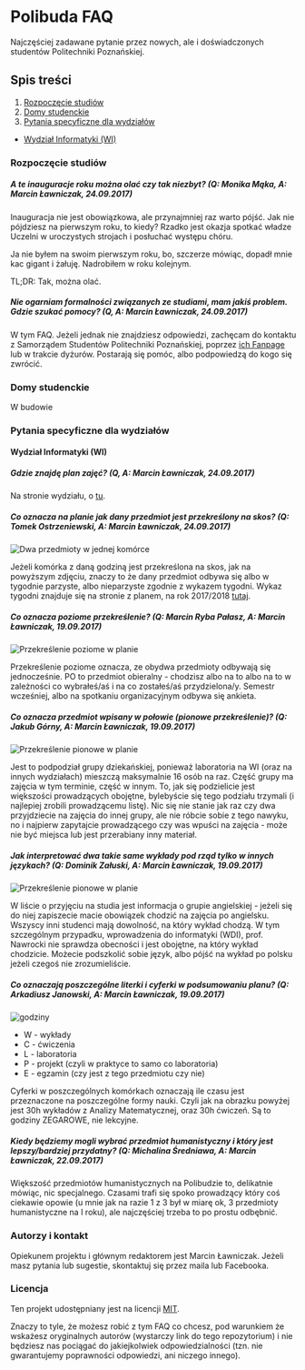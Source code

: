 # Polibuda FAQ

Najczęściej zadawane pytanie przez nowych, ale i doświadczonych studentów
Politechniki Poznańskiej.

## Spis treści

1. [Rozpoczęcie studiów](#rozpoczęcie-studiów)
2. [Domy studenckie](#domy-studenckie)
3. [Pytania specyficzne dla wydziałów](#pytania-specyficzne-dla-wydziałów)
- [Wydział Informatyki (WI)](#wydział-informatyki-wi)

### Rozpoczęcie studiów

##### A te inauguracje roku można olać czy tak niezbyt? (Q: Monika Mąka, A: Marcin Ławniczak, 24.09.2017)

Inauguracja nie jest obowiązkowa, ale przynajmniej raz warto pójść.
Jak nie pójdziesz na pierwszym roku, to kiedy? Rzadko jest okazja spotkać
władze Uczelni w uroczystych strojach i posłuchać występu chóru.

Ja nie byłem na swoim pierwszym roku, bo, szczerze mówiąc, dopadł mnie kac
gigant i żałuję. Nadrobiłem w roku kolejnym.

TL;DR: Tak, można olać.

##### Nie ogarniam formalności związanych ze studiami, mam jakiś problem. Gdzie szukać pomocy? (Q, A: Marcin Ławniczak, 24.09.2017)

W tym FAQ. Jeżeli jednak nie znajdziesz odpowiedzi, zachęcam do kontaktu
z Samorządem Studentów Politechniki Poznańskiej, poprzez
[ich Fanpage](https://www.facebook.com/SamorzadStudentowPolitechnikiPoznanskiej/)
lub w trakcie dyżurów. Postarają się pomóc, albo podpowiedzą do kogo się zwrócić.


### Domy studenckie

W budowie

### Pytania specyficzne dla wydziałów

#### Wydział Informatyki (WI)
##### Gdzie znajdę plan zajęć? (Q, A: Marcin Ławniczak, 24.09.2017)

Na stronie wydziału, o
[tu](http://fc.put.poznan.pl/informacje-dla-studentow/tw-j-rozk-ad-zaj,131.html).

##### Co oznacza na planie jak dany przedmiot jest przekreślony na skos? (Q: Tomek Ostrzeniewski, A: Marcin Ławniczak, 24.09.2017)

![Dwa przedmioty w jednej komórce](https://github.com/marcinlawnik/polibuda-faq/raw/master/images/WI/przekreslony.PNG)

Jeżeli komórka z daną godziną jest przekreślona na skos, jak na powyższym
zdjęciu, znaczy to że dany przedmiot odbywa się albo w tygodnie parzyste, albo
nieparzyste zgodnie z wykazem tygodni. Wykaz tygodni znajduje się na stronie
z planem, na rok 2017/2018
[tutaj](http://fc.put.poznan.pl/sites/default/files/WI_tygodnie%202017_18.pdf).

##### Co oznacza poziome przekreślenie? (Q: Marcin Ryba Pałasz, A: Marcin Ławniczak, 19.09.2017)

![Przekreślenie poziome w planie](https://github.com/marcinlawnik/polibuda-faq/raw/master/images/WI/przekreslony_poziomo.jpg)

Przekreślenie poziome oznacza, ze obydwa przedmioty odbywają się jednocześnie.
PO to przedmiot obieralny - chodzisz albo na to albo na to w zależności
co wybrałeś/aś i na co zostałeś/aś przydzielona/y. Semestr wcześniej, albo na
spotkaniu organizacyjnym odbywa się ankieta.

##### Co oznacza przedmiot wpisany w połowie (pionowe przekreślenie)? (Q: Jakub Górny, A: Marcin Ławniczak, 19.09.2017)

![Przekreślenie pionowe w planie](https://github.com/marcinlawnik/polibuda-faq/raw/master/images/WI/przekreslenie_pion.jpg)

Jest to podpodział grupy dziekańskiej, ponieważ laboratoria na WI
(oraz na innych wydziałach) mieszczą maksymalnie 16 osób na raz. Część grupy ma
zajęcia w tym terminie, część w innym. To, jak się podzielicie jest większości
prowadzących obojętne, bylebyście się tego podziału trzymali (i najlepiej
zrobili prowadzącemu listę). Nic się nie stanie jak raz czy dwa przyjdziecie na
zajęcia do innej grupy, ale nie róbcie sobie z tego nawyku, no i najpierw
zapytajcie prowadzącego czy was wpuści na zajęcia - może nie być miejsca lub
jest przerabiany inny materiał.

##### Jak interpretować dwa takie same wykłady pod rząd tylko w innych językach? (Q: Dominik Załuski, A: Marcin Ławniczak, 19.09.2017)

![Przekreślenie pionowe w planie](https://github.com/marcinlawnik/polibuda-faq/raw/master/images/WI/WDI.jpg)

W liście o przyjęciu na studia jest informacja o grupie angielskiej - jeżeli się
do niej zapiszecie macie obowiązek chodzić na zajęcia po angielsku. Wszyscy inni
studenci mają dowolność, na który wykład chodzą. W tym szczególnym przypadku,
wprowadzenia do informatyki (WDI), prof. Nawrocki nie sprawdza obecności i jest 
obojętne, na który wykład chodzicie. Możecie podszkolić sobie język, albo pójść
na wykład po polsku jeżeli czegoś nie zrozumieliście.

##### Co oznaczają poszczególne literki i cyferki w podsumowaniu planu? (Q: Arkadiusz Janowski, A: Marcin Ławniczak, 19.09.2017)

![godziny](https://github.com/marcinlawnik/polibuda-faq/raw/master/images/WI/godziny.jpg)

- W - wykłady
- C - ćwiczenia
- L - laboratoria
- P - projekt (czyli w praktyce to samo co laboratoria)
- E - egzamin (czy jest z tego przedmiotu czy nie)

Cyferki w poszczególnych komórkach oznaczają ile czasu jest przeznaczone na
poszczególne formy nauki. Czyli jak na obrazku powyżej jest 30h wykładów
z Analizy Matematycznej, oraz 30h ćwiczeń. Są to godziny ZEGAROWE, nie lekcyjne.

##### Kiedy będziemy mogli wybrać przedmiot humanistyczny i który jest lepszy/bardziej przydatny? (Q: Michalina Średniawa, A: Marcin Ławniczak, 22.09.2017)

Większość przedmiotów humanistycznych na Polibudzie to, delikatnie mówiąc, 
nic specjalnego. Czasami trafi się spoko prowadzący który coś ciekawie opowie
(u mnie jak na razie 1 z 3 był w miarę ok, 3 przedmioty humanistyczne na I roku),
ale najczęściej trzeba to po prostu odbębnić.

### Autorzy i kontakt

Opiekunem projektu i głównym redaktorem jest Marcin Ławniczak. Jeżeli masz
pytania lub sugestie, skontaktuj się przez maila lub Facebooka.

### Licencja

Ten projekt udostępniany jest na licencji
[MIT](https://github.com/marcinlawnik/polibuda-faq/blob/master/LICENSE).

Znaczy to tyle, że możesz robić z tym FAQ co chcesz, pod warunkiem że wskażesz
oryginalnych autorów (wystarczy link do tego repozytorium) i nie będziesz nas
pociągać do jakiejkolwiek odpowiedzialności (tzn. nie gwarantujemy poprawności
odpowiedzi, ani niczego innego).